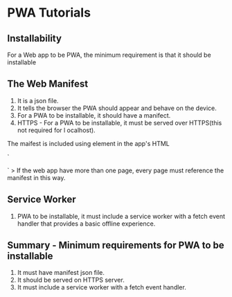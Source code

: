 # PWA Tutorials

## Installability

For a Web app to be PWA, the minimum requirement is that it should be installable

## The Web Manifest
1. It is a json file.
2. It tells the browser the PWA should appear and behave on the device.
3. For a PWA to be installable, it should have a manifect.
4. HTTPS - For a PWA to be installable, it must be served over HTTPS(this not required for l ocalhost).


The maifest is included using <link> element in the app's HTML

`<!doctype html>
<html lang="en">
  <head>
    <link rel="manifest" href="manifest.json" />
    <!-- ... -->
  </head>
  <body></body>
</html>
`
> If the web app have more than one page, every page must reference the manifest in this way.


## Service Worker
1. PWA to be installable, it must include a service worker with a fetch event handler that provides a basic offline experience.


## Summary  - Minimum requirements for PWA to be installable
1. It must have manifest json file.
2. It should be served on HTTPS server.
3. It must include a service worker with a fetch event handler.



